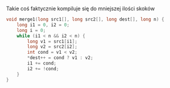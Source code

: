 Takie coś faktycznie kompiluje się do mniejszej ilości skoków

```C
void merge1(long src1[], long src2[], long dest[], long n) {
    long i1 = 0, i2 = 0;
    long i = 0;
    while (i1 < n && i2 < n) {
        long v1 = src1[i1];
        long v2 = src2[i2];
        int cond = v1 < v2;
        *dest++ = cond ? v1 : v2;
        i1 += cond;
        i2 += !cond;
    }
}
```
